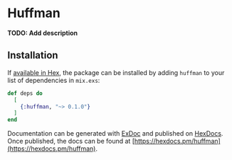 # Huffman

**TODO: Add description**

## Installation

If [available in Hex](https://hex.pm/docs/publish), the package can be installed
by adding `huffman` to your list of dependencies in `mix.exs`:

```elixir
def deps do
  [
    {:huffman, "~> 0.1.0"}
  ]
end
```

Documentation can be generated with [ExDoc](https://github.com/elixir-lang/ex_doc)
and published on [HexDocs](https://hexdocs.pm). Once published, the docs can
be found at [https://hexdocs.pm/huffman](https://hexdocs.pm/huffman).

